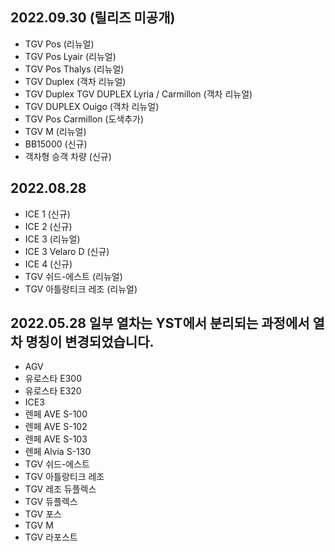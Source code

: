2022.09.30 (릴리즈 미공개)
-----
* TGV Pos (리뉴얼)
* TGV Pos Lyair (리뉴얼)
* TGV Pos Thalys (리뉴얼)
* TGV Duplex (객차 리뉴얼)
* TGV Duplex TGV DUPLEX Lyria / Carmillon (객차 리뉴얼)
* TGV DUPLEX Ouigo (객차 리뉴얼)
* TGV Pos Carmillon (도색추가)
* TGV M (리뉴얼)
* BB15000 (신규)
* 객차형 승객 차량 (신규)

2022.08.28
-----
* ICE 1 (신규)
* ICE 2 (신규)
* ICE 3 (리뉴얼)
* ICE 3 Velaro D (신규)
* ICE 4 (신규)
* TGV 쉬드-에스트 (리뉴얼)
* TGV 아틀랑티크 레조 (리뉴얼)

2022.05.28
일부 열차는 YST에서 분리되는 과정에서 열차 명칭이 변경되었습니다.
-----
* AGV
* 유로스타 E300
* 유로스타 E320
* ICE3
* 렌페 AVE S-100
* 렌페 AVE S-102
* 렌페 AVE S-103
* 렌페 Alvia S-130
* TGV 쉬드-에스트
* TGV 아틀랑티크 레조
* TGV 레조 듀플렉스
* TGV 듀플렉스
* TGV 포스
* TGV M
* TGV 라포스트